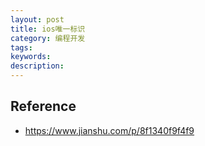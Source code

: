 ```yaml
---
layout: post
title: ios唯一标识
category: 编程开发
tags: 
keywords: 
description: 
---
```




## Reference

* <https://www.jianshu.com/p/8f1340f9f4f9>